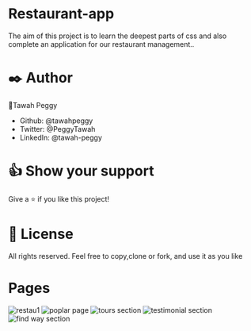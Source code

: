 # Restaurant-app
The aim of this project is to learn the deepest parts of css and also complete an application for our restaurant management..

# ✒️ Author
👤Tawah Peggy

- Github: @tawahpeggy
- Twitter: @PeggyTawah
- LinkedIn: @tawah-peggy

# 👍 Show your support
Give a ⭐️ if you like this project!

# 📝 License
All rights reserved. Feel free to copy,clone or fork, and use it as you like

# Pages
![restau1](https://user-images.githubusercontent.com/40355086/157544918-ad238c85-3103-4d21-b1c5-d4e9a5e64f30.JPG)
![poplar page](https://user-images.githubusercontent.com/40355086/157544951-3430b9e0-167d-4b7f-a710-970ae0facd2a.JPG)
![tours section](https://user-images.githubusercontent.com/40355086/157544960-d24255fa-3551-433d-9f3f-1c146eeb224a.JPG)
![testimonial section](https://user-images.githubusercontent.com/40355086/157544968-78d7d5b2-3328-4b72-8a5c-9d17777f4f7e.JPG)
![find way section](https://user-images.githubusercontent.com/40355086/157544994-87a7eca7-57d3-4622-bcdd-dbe5733b1071.JPG)
